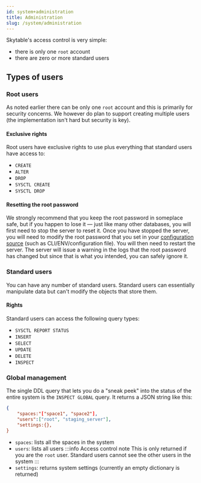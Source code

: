 ```yaml
---
id: system+administration
title: Administration
slug: /system/administration
---
```


Skytable's access control is very simple:
- there is only one `root` account
- there are zero or more standard users

## Types of users

### Root users

As noted earlier there can be only one `root` account and this is primarily for security concerns. We however do plan to support 
creating multiple users (the implementation isn't hard but security is key).

#### Exclusive rights

Root users have exclusive rights to use plus everything that standard users have access to:
- `CREATE`
- `ALTER`
- `DROP`
- `SYSCTL CREATE`
- `SYSCTL DROP`

#### Resetting the root password

We strongly recommend that you keep the root password in someplace safe, but if you happen to lose it — just like many other 
databases, you will first need to stop the server to reset it. Once you have stopped the server, you will need to modify the root
password that you set in your [configuration source](configuration) (such as CLI/ENV/configuration file). You will then
need to restart the server. The server will issue a warning in the logs that the root password has changed but since that is 
what you intended, you can safely ignore it.

### Standard users

You can have any number of standard users. Standard users can essentially manipulate data but can't modify the objects that store them.

#### Rights

Standard users can access the following query types:
- `SYSCTL REPORT STATUS`
- `INSERT`
- `SELECT`
- `UPDATE`
- `DELETE`
- `INSPECT`

### Global management

The single DDL query that lets you do a "sneak peek" into the status of the entire system is the `INSPECT GLOBAL` query. It 
returns a JSON string like this:
```json
{
    "spaces:"["space1", "space2"],
    "users":["root", "staging_server"],
    "settings:{},
}
```

- `spaces`: lists all the spaces in the system
- `users`: lists all users
  :::info Access control note
  This is only returned if you are the `root` user. Standard users cannot see the other users in the system
  :::
- `settings`: returns system settings (currently an empty dictionary is returned)

